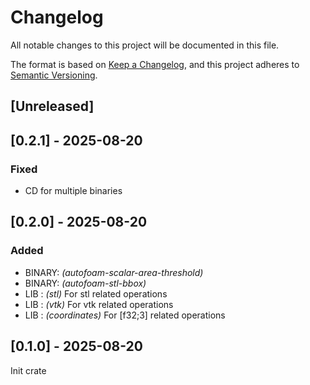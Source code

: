 # Changelog
All notable changes to this project will be documented in this file.

The format is based on [Keep a Changelog](https://keepachangelog.com/en/1.1.0/),
and this project adheres to [Semantic Versioning](https://semver.org/spec/v2.0.0.html).


## [Unreleased]

## [0.2.1] - 2025-08-20

### Fixed
- CD for multiple binaries


## [0.2.0] - 2025-08-20

### Added

- BINARY: *(autofoam-scalar-area-threshold)*
- BINARY: *(autofoam-stl-bbox)*
- LIB   : *(stl)* For stl related operations
- LIB   : *(vtk)* For vtk related operations
- LIB   : *(coordinates)* For [f32;3] related operations


## [0.1.0] - 2025-08-20

Init crate
